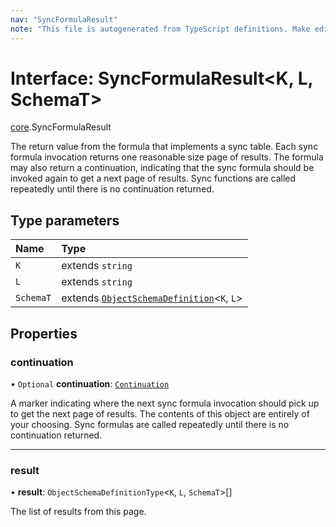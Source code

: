 ```yaml
---
nav: "SyncFormulaResult"
note: "This file is autogenerated from TypeScript definitions. Make edits to the comments in the TypeScript file and then run `make docs` to regenerate this file."
---
```

# Interface: SyncFormulaResult<K, L, SchemaT\>

[core](../modules/core.md).SyncFormulaResult

The return value from the formula that implements a sync table. Each sync formula invocation
returns one reasonable size page of results. The formula may also return a continuation, indicating
that the sync formula should be invoked again to get a next page of results. Sync functions
are called repeatedly until there is no continuation returned.

## Type parameters

| Name | Type |
| :------ | :------ |
| `K` | extends `string` |
| `L` | extends `string` |
| `SchemaT` | extends [`ObjectSchemaDefinition`](core.ObjectSchemaDefinition.md)<`K`, `L`\> |

## Properties

### continuation

• `Optional` **continuation**: [`Continuation`](core.Continuation.md)

A marker indicating where the next sync formula invocation should pick up to get the next page of results.
The contents of this object are entirely of your choosing. Sync formulas are called repeatedly
until there is no continuation returned.

___

### result

• **result**: `ObjectSchemaDefinitionType`<`K`, `L`, `SchemaT`\>[]

The list of results from this page.

